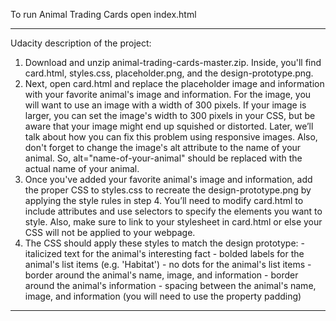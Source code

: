 
To run Animal Trading Cards open index.html
- - - - -
Udacity description of the project:

1. Download and unzip animal-trading-cards-master.zip. Inside, you'll find card.html, styles.css, placeholder.png, and the design-prototype.png.
2. Next, open card.html and replace the placeholder image and information with your favorite animal's image and information. For the image, you will want to use an image with a width of 300 pixels. If your image is larger, you can set the image's width to 300 pixels in your CSS, but be aware that your image might end up squished or distorted. Later, we’ll talk about how you can fix this problem using responsive images. Also, don't forget to change the image's alt attribute to the name of your animal. So, alt="name-of-your-animal" should be replaced with the actual name of your animal.
3. Once you've added your favorite animal's image and information, add the proper CSS to styles.css to recreate the design-prototype.png by applying the style rules in step 4. You’ll need to modify card.html to include attributes and use selectors to specify the elements you want to style. Also, make sure to link to your stylesheet in card.html or else your CSS will not be applied to your webpage.
4. The CSS should apply these styles to match the design prototype:
        - italicized text for the animal's interesting fact
        - bolded labels for the animal's list items (e.g. 'Habitat')
        - no dots for the animal's list items
        - border around the animal's name, image, and information
        - border around the animal's information
        - spacing between the animal's name, image, and information (you will need to use the property padding)
- - - - -
